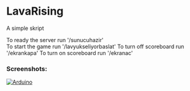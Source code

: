 # LavaRising
A simple skript

To ready the server run '/sunucuhazir'
<br>
To start the game run '/lavyukseliyorbaslat'
To turn off scoreboard run '/ekrankapa'
To turn on scoreboard run '/ekranac'


### Screenshots:
<p>
    <a href="#"><img alt="Arduino" src="lava.png"></a>
</p>
